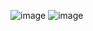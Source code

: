 ![image](https://github.com/denshou/expenses/assets/132555762/074e0478-3882-4ea7-a456-3476892b7afe)
![image](https://github.com/denshou/expenses/assets/132555762/9bc3496e-49d2-438a-a7ee-cf0c407feef8)
